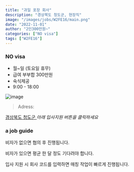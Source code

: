 ```yaml
---
title: "과일 포장 회사"
description: "경상북도 청도군, 현장직"
image: "/images/jobs/W2FE16/main.png"
date: "2022-11-01"
author: "2인300만원~"
categories: ["NO visa"]
tags: ["W2FE16"]
---
```


<!--### need a visa-->
### NO visa

* 월~일 (토요일 휴무)
* 급여 부부합 300만원
* 숙식제공
* 9:00 - 18:00

![image](/images/jobs/W2FE16/map.png)

> Adress:
<a target="_blank" rel="noopener noreferrer" href="https://map.naver.com/v5/search/%EA%B2%BD%EC%83%81%EB%B6%81%EB%8F%84%20%EC%B2%AD%EB%8F%84%EA%B5%B0/address/14330601.991947357,4252211.85629661,%EA%B2%BD%EC%83%81%EB%B6%81%EB%8F%84%20%EC%B2%AD%EB%8F%84%EA%B5%B0,adm?c=14306660.8798685,4260332.5942017,10,0,0,0,dh&isCorrectAnswer=true">
    경상북도 청도군
</a>
<!--
싱그린영농조합법인	
경상북도 청도군 각남면 청려로 1070		
010-5530-2828	
-->
<cite>아래 입사지원 버튼을 클릭하세요</cite>

### a job guide
비자가 없으면 협의 후 진행됩니다.

비자가 있으면 평균 한 달 정도 기다려야 합니다.

입사 지원 시 회사 코드를 입력하면 매칭 작업이 빠르게 진행됩니다.